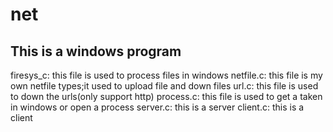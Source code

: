 net
===
This is a windows program
----------------------------
firesys_c:
  this file is used to process files in windows
netfile.c:
  this file is my own netfile types;it used to upload file and down files
url.c:
  this file is used to down the urls(only support http)
process.c:
  this file is used to get a taken in windows or open a process
server.c:
  this is a server
client.c:
  this is a client
  
  


